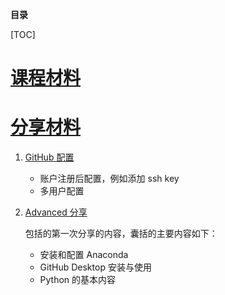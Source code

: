 **目录**

[TOC]

# [课程材料](./Course)

# [分享材料](./Share)

1. [GitHub 配置](./Share/GitHub配置.md)
   * 账户注册后配置，例如添加 ssh key
   * 多用户配置

2. [Advanced 分享](./Share/Python.md)

   包括的第一次分享的内容，囊括的主要内容如下：

   * 安装和配置 Anaconda
   * GitHub Desktop 安装与使用
   * Python 的基本内容
